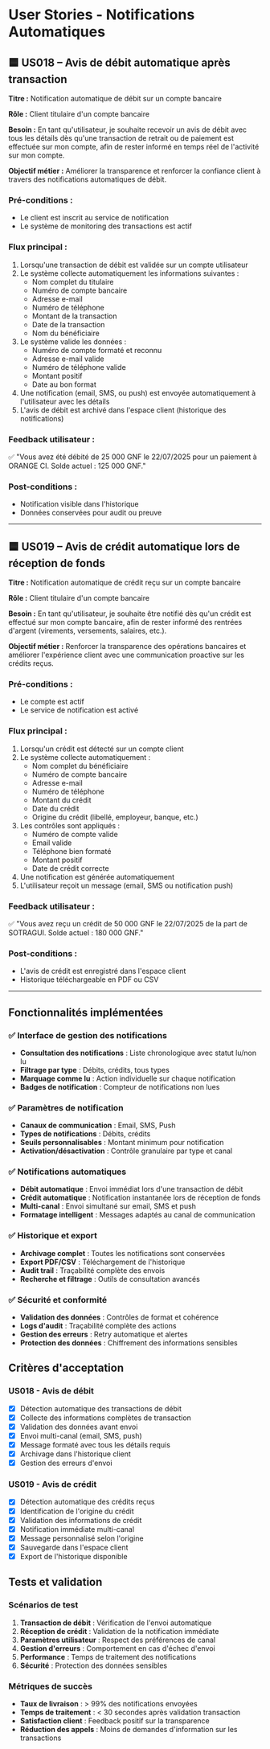 # User Stories - Notifications Automatiques

## 🟦 US018 – Avis de débit automatique après transaction

**Titre :** Notification automatique de débit sur un compte bancaire

**Rôle :** Client titulaire d'un compte bancaire

**Besoin :** En tant qu'utilisateur, je souhaite recevoir un avis de débit avec tous les détails dès qu'une transaction de retrait ou de paiement est effectuée sur mon compte, afin de rester informé en temps réel de l'activité sur mon compte.

**Objectif métier :** Améliorer la transparence et renforcer la confiance client à travers des notifications automatiques de débit.

### Pré-conditions :
- Le client est inscrit au service de notification
- Le système de monitoring des transactions est actif

### Flux principal :
1. Lorsqu'une transaction de débit est validée sur un compte utilisateur
2. Le système collecte automatiquement les informations suivantes :
   - Nom complet du titulaire
   - Numéro de compte bancaire
   - Adresse e-mail
   - Numéro de téléphone
   - Montant de la transaction
   - Date de la transaction
   - Nom du bénéficiaire
3. Le système valide les données :
   - Numéro de compte formaté et reconnu
   - Adresse e-mail valide
   - Numéro de téléphone valide
   - Montant positif
   - Date au bon format
4. Une notification (email, SMS, ou push) est envoyée automatiquement à l'utilisateur avec les détails
5. L'avis de débit est archivé dans l'espace client (historique des notifications)

### Feedback utilisateur :
✅ "Vous avez été débité de 25 000 GNF le 22/07/2025 pour un paiement à ORANGE CI. Solde actuel : 125 000 GNF."

### Post-conditions :
- Notification visible dans l'historique
- Données conservées pour audit ou preuve

---

## 🟦 US019 – Avis de crédit automatique lors de réception de fonds

**Titre :** Notification automatique de crédit reçu sur un compte bancaire

**Rôle :** Client titulaire d'un compte bancaire

**Besoin :** En tant qu'utilisateur, je souhaite être notifié dès qu'un crédit est effectué sur mon compte bancaire, afin de rester informé des rentrées d'argent (virements, versements, salaires, etc.).

**Objectif métier :** Renforcer la transparence des opérations bancaires et améliorer l'expérience client avec une communication proactive sur les crédits reçus.

### Pré-conditions :
- Le compte est actif
- Le service de notification est activé

### Flux principal :
1. Lorsqu'un crédit est détecté sur un compte client
2. Le système collecte automatiquement :
   - Nom complet du bénéficiaire
   - Numéro de compte bancaire
   - Adresse e-mail
   - Numéro de téléphone
   - Montant du crédit
   - Date du crédit
   - Origine du crédit (libellé, employeur, banque, etc.)
3. Les contrôles sont appliqués :
   - Numéro de compte valide
   - Email valide
   - Téléphone bien formaté
   - Montant positif
   - Date de crédit correcte
4. Une notification est générée automatiquement
5. L'utilisateur reçoit un message (email, SMS ou notification push)

### Feedback utilisateur :
✅ "Vous avez reçu un crédit de 50 000 GNF le 22/07/2025 de la part de SOTRAGUI. Solde actuel : 180 000 GNF."

### Post-conditions :
- L'avis de crédit est enregistré dans l'espace client
- Historique téléchargeable en PDF ou CSV

---

## Fonctionnalités implémentées

### ✅ Interface de gestion des notifications
- **Consultation des notifications** : Liste chronologique avec statut lu/non lu
- **Filtrage par type** : Débits, crédits, tous types
- **Marquage comme lu** : Action individuelle sur chaque notification
- **Badges de notification** : Compteur de notifications non lues

### ✅ Paramètres de notification
- **Canaux de communication** : Email, SMS, Push
- **Types de notifications** : Débits, crédits
- **Seuils personnalisables** : Montant minimum pour notification
- **Activation/désactivation** : Contrôle granulaire par type et canal

### ✅ Notifications automatiques
- **Débit automatique** : Envoi immédiat lors d'une transaction de débit
- **Crédit automatique** : Notification instantanée lors de réception de fonds
- **Multi-canal** : Envoi simultané sur email, SMS et push
- **Formatage intelligent** : Messages adaptés au canal de communication

### ✅ Historique et export
- **Archivage complet** : Toutes les notifications sont conservées
- **Export PDF/CSV** : Téléchargement de l'historique
- **Audit trail** : Traçabilité complète des envois
- **Recherche et filtrage** : Outils de consultation avancés

### ✅ Sécurité et conformité
- **Validation des données** : Contrôles de format et cohérence
- **Logs d'audit** : Traçabilité complète des actions
- **Gestion des erreurs** : Retry automatique et alertes
- **Protection des données** : Chiffrement des informations sensibles

## Critères d'acceptation

### US018 - Avis de débit
- [x] Détection automatique des transactions de débit
- [x] Collecte des informations complètes de transaction
- [x] Validation des données avant envoi
- [x] Envoi multi-canal (email, SMS, push)
- [x] Message formaté avec tous les détails requis
- [x] Archivage dans l'historique client
- [x] Gestion des erreurs d'envoi

### US019 - Avis de crédit
- [x] Détection automatique des crédits reçus
- [x] Identification de l'origine du crédit
- [x] Validation des informations de crédit
- [x] Notification immédiate multi-canal
- [x] Message personnalisé selon l'origine
- [x] Sauvegarde dans l'espace client
- [x] Export de l'historique disponible

## Tests et validation

### Scénarios de test
1. **Transaction de débit** : Vérification de l'envoi automatique
2. **Réception de crédit** : Validation de la notification immédiate
3. **Paramètres utilisateur** : Respect des préférences de canal
4. **Gestion d'erreurs** : Comportement en cas d'échec d'envoi
5. **Performance** : Temps de traitement des notifications
6. **Sécurité** : Protection des données sensibles

### Métriques de succès
- **Taux de livraison** : > 99% des notifications envoyées
- **Temps de traitement** : < 30 secondes après validation transaction
- **Satisfaction client** : Feedback positif sur la transparence
- **Réduction des appels** : Moins de demandes d'information sur les transactions
